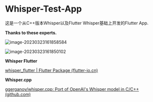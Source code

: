 # Whisper-Test-App
这是一个从C++版本Whisper以及Flutter Whisper基础上开发的Flutter App.

**Thanks to these experts.**

![image-20230323161858584](https://dbimgs-1311173769.cos.ap-chengdu.myqcloud.com/image-20230323161858584.png)


![image-20230323161850102](https://dbimgs-1311173769.cos.ap-chengdu.myqcloud.com/image-20230323161850102.png)

**Whisper Flutter**

[whisper_flutter | Flutter Package (flutter-io.cn)](https://pub.flutter-io.cn/packages/whisper_flutter)

**Whisper.cpp**

[ggerganov/whisper.cpp: Port of OpenAI's Whisper model in C/C++ (github.com)](https://github.com/ggerganov/whisper.cpp)

